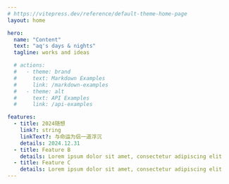 ```yaml
---
# https://vitepress.dev/reference/default-theme-home-page
layout: home

hero:
  name: "Content"
  text: "aq's days & nights"
  tagline: works and ideas

  # actions:
  #   - theme: brand
  #     text: Markdown Examples
  #     link: /markdown-examples
  #   - theme: alt
  #     text: API Examples
  #     link: /api-examples

features:
  - title: 2024随想
    link?: string
    linkText?: 与命运为侣一道浮沉
    details: 2024.12.31
  - title: Feature B
    details: Lorem ipsum dolor sit amet, consectetur adipiscing elit
  - title: Feature C
    details: Lorem ipsum dolor sit amet, consectetur adipiscing elit
---
```


